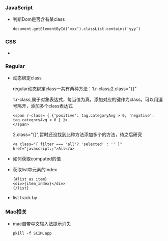 ### JavaScript

+ 判断Dom是否含有某class

  `document.getElementById(‘xxx’).classList.contains(‘yyy’)`



### CSS

+ ​

### Regular

+ 动态绑定class

  regular动态绑定class一共有两种方法：1.r-class;2.class="{}"

  1.r-class,属于对象表达式，每当值为真，添加对应的键作为class。可以用逗号隔开，添加多个class表达式

  ```
  <span r-class= { {'positive': tag.categoryAvg > 0, 'negative': tag.categoryAvg < 0 } }>                       
  </span>
  ```

  2.class="{}",暂时还没找到此种方法添加多个的方法，待之后研究

  ```
  <a class="{ filter === 'all'? 'selected' : '' }"  href="javascript:;">All</a>
  ```

+ 如何获取computed的值

+ 获取list中元素的index

  ```
  {#list as item}
  <div>{item_index}</div>
  {/list}
  ```

+ list track b​​y



### Mac相关

+ mac自带中文输入法提示消失

  ```
  pkill -f SCIM.app
  ```

  ​